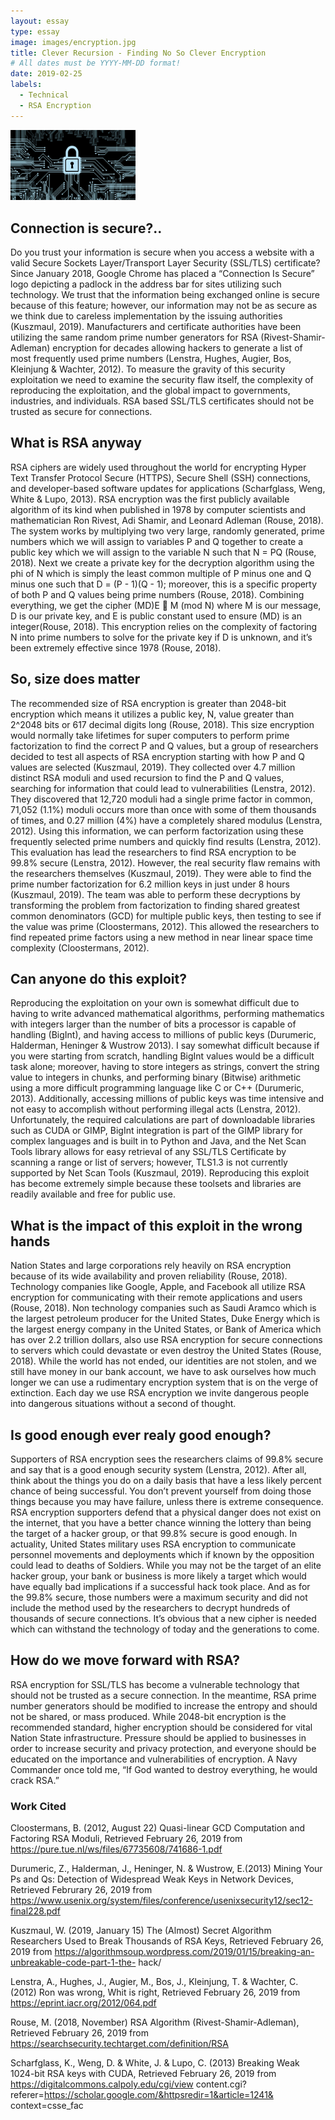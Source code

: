 ```yaml
---
layout: essay
type: essay
image: images/encryption.jpg
title: Clever Recursion - Finding No So Clever Encryption
# All dates must be YYYY-MM-DD format!
date: 2019-02-25
labels:
  - Technical
  - RSA Encryption
---
```


<img class="ui large left floated image" src="../images/encryption.jpg" alt="" width="200" />

## Connection is secure?..

Do you trust your information is secure when you access a website with a valid Secure Sockets Layer/Transport Layer Security (SSL/TLS) certificate?  Since January 2018, Google Chrome has placed a “Connection Is Secure” logo depicting a padlock in the address bar for sites utilizing such technology.  We trust that the information being exchanged online is secure because of this feature; however, our information may not be as secure as we think due to careless implementation by the issuing authorities (Kuszmaul, 2019).  Manufacturers and certificate authorities have been utilizing the same random prime number generators for RSA (Rivest-Shamir-Adleman) encryption for decades allowing hackers to generate a list of most frequently used prime numbers (Lenstra, Hughes, Augier, Bos, Kleinjung & Wachter, 2012).  To measure the gravity of this security exploitation we need to examine the security flaw itself, the complexity of reproducing the exploitation, and the global impact to governments, industries, and individuals.  RSA based SSL/TLS certificates should not be trusted as secure for connections.

## What is RSA anyway

RSA ciphers are widely used throughout the world for encrypting Hyper Text Transfer Protocol Secure (HTTPS), Secure Shell (SSH) connections, and developer-based software updates for applications (Scharfglass, Weng, White & Lupo, 2013).  RSA encryption was the first publicly available algorithm of its kind when published in 1978 by computer scientists and mathematician Ron Rivest, Adi Shamir, and Leonard Adleman (Rouse, 2018).  The system works by multiplying two very large, randomly generated, prime numbers which we will assign to variables P and Q together to create a public key which we will assign to the variable N such that N = PQ (Rouse, 2018).  Next we create a private key for the decryption algorithm using the phi of N which is simply the least common multiple of P minus one and Q minus one such that D = (P - 1)(Q - 1); moreover, this is a specific property of both P and Q values being prime numbers (Rouse, 2018).  Combining everything, we get the cipher (MD)E  M (mod N) where M is our message, D is our private key, and E is public constant used to ensure (MD) is an integer(Rouse, 2018).  This encryption relies on the complexity of factoring N into prime numbers to solve for the private key if D is unknown, and it’s been extremely effective since 1978 (Rouse, 2018).

## So, size does matter

The recommended size of RSA encryption is greater than 2048-bit encryption which means it utilizes a public key, N, value greater than 2^2048 bits or 617 decimal digits long (Rouse, 2018).  This size encryption would normally take lifetimes for super computers to perform prime factorization to find the correct P and Q values, but a group of researchers decided to test all aspects of RSA encryption starting with how P and Q values are selected (Kuszmaul, 2019).  They collected over 4.7 million distinct RSA moduli and used recursion to find the P and Q values, searching for information that could lead to vulnerabilities (Lenstra, 2012).  They discovered that 12,720 moduli had a single prime factor in common, 71,052 (1.1%) moduli occurs more than once with some of them thousands of times, and 0.27 million (4%) have a completely shared modulus (Lenstra, 2012).  Using this information, we can perform factorization using these frequently selected prime numbers and quickly find results (Lenstra, 2012).  This evaluation has lead the researchers to find RSA encryption to be 99.8% secure (Lenstra, 2012).  However, the real security flaw remains with the researchers themselves (Kuszmaul, 2019).  They were able to find the prime number factorization for 6.2 million keys in just under 8 hours (Kuszmaul, 2019).  The team was able to perform these decryptions by transforming the problem from factorization to finding shared greatest common denominators (GCD) for multiple public keys, then testing to see if the value was prime (Cloostermans, 2012).  This allowed the researchers to find repeated prime factors using a new method in near linear space time complexity (Cloostermans, 2012).

## Can anyone do this exploit?

Reproducing the exploitation on your own is somewhat difficult due to having to write advanced mathematical algorithms, performing mathematics with integers larger than the number of bits a processor is capable of handling (BigInt), and having access to millions of public keys (Durumeric, Halderman, Heninger & Wustrow 2013).  I say somewhat difficult because if you were starting from scratch, handling BigInt values would be a difficult task alone; moreover, having to store integers as strings, convert the string value to integers in chunks, and performing binary (Bitwise) arithmetic using a more difficult programming language like C or C++ (Durumeric, 2013).  Additionally, accessing millions of public keys was time intensive and not easy to accomplish without performing illegal acts (Lenstra, 2012).  Unfortunately, the required calculations are part of downloadable libraries such as CUDA or GIMP, BigInt integration is part of the GIMP library for complex languages and is built in to Python and Java, and the Net Scan Tools library allows for easy retrieval of any SSL/TLS Certificate by scanning a range or list of servers; however, TLS1.3 is not currently supported by Net Scan Tools (Kuszmaul, 2019). Reproducing this exploit has become extremely simple because these toolsets and libraries are readily available and free for public use.

## What is the impact of this exploit in the wrong hands

Nation States and large corporations rely heavily on RSA encryption because of its wide availability and proven reliability (Rouse, 2018).  Technology companies like Google, Apple, and Facebook all utilize RSA encryption for communicating with their remote applications and users (Rouse, 2018).  Non technology companies such as Saudi Aramco which is the largest petroleum producer for the United States, Duke Energy which is the largest energy company in the United States, or Bank of America which has over 2.2 trillion dollars, also use RSA encryption for secure connections to servers which could devastate or even destroy the United States (Rouse, 2018).  While the world has not ended, our identities are not stolen, and we still have money in our bank account, we have to ask ourselves how much longer we can use a rudimentary encryption system that is on the verge of extinction.  Each day we use RSA encryption we invite dangerous people into dangerous situations without a second of thought.

## Is good enough ever realy good enough?

Supporters of RSA encryption sees the researchers claims of 99.8% secure and say that is a good enough security system (Lenstra, 2012).  After all, think about the things you do on a daily basis that have a less likely percent chance of being successful.  You don’t prevent yourself from doing those things because you may have failure, unless there is extreme consequence.  RSA encryption supporters defend that a physical danger does not exist on the internet, that you have a better chance winning the lottery than being the target of a hacker group, or that 99.8% secure is good enough.  In actuality, United States military uses RSA encryption to communicate personnel movements and deployments which if known by the opposition could lead to deaths of Soldiers.  While you may not be the target of an elite hacker group, your bank or business is more likely a target which would have equally bad implications if a successful hack took place.  And as for the 99.8% secure, those numbers were a maximum security and did not include the method used by the researchers to decrypt hundreds of thousands of secure connections.  It’s obvious that a new cipher is needed which can withstand the technology of today and the generations to come.

## How do we move forward with RSA?

RSA encryption for SSL/TLS has become a vulnerable technology that should not be trusted as a secure connection.  In the meantime, RSA prime number generators should be modified to increase the entropy and should not be shared, or mass produced.  While 2048-bit encryption is the recommended standard, higher encryption should be considered for vital Nation State infrastructure.  Pressure should be applied to businesses in order to increase security and privacy protection, and everyone should be educated on the importance and vulnerabilities of encryption. A Navy Commander once told me, “If God wanted to destroy everything, he would crack RSA.”

### Work Cited

Cloostermans, B. (2012, August 22) Quasi-linear GCD Computation and Factoring RSA 
     Moduli, Retrieved February 26, 2019 from https://pure.tue.nl/ws/files/67735608/741686-1.pdf
     
Durumeric, Z., Halderman, J., Heninger, N. & Wustrow, E.(2013) Mining Your Ps and Qs: 
     Detection of Widespread Weak Keys in Network Devices, Retrieved Februrary 26, 2019 from 
     https://www.usenix.org/system/files/conference/usenixsecurity12/sec12-final228.pdf

Kuszmaul, W. (2019, January 15) The (Almost) Secret Algorithm Researchers Used to Break
     Thousands of RSA Keys, Retrieved February 26, 2019 from 
     https://algorithmsoup.wordpress.com/2019/01/15/breaking-an-unbreakable-code-part-1-the-
     hack/
     
Lenstra, A., Hughes, J., Augier, M., Bos, J., Kleinjung, T. & Wachter, C. (2012) Ron was 
     wrong, Whit is right, Retrieved February 26, 2019 from https://eprint.iacr.org/2012/064.pdf

Rouse, M. (2018, November) RSA Algorithm (Rivest-Shamir-Adleman), Retrieved February 26, 
     2019 from https://searchsecurity.techtarget.com/definition/RSA     

Scharfglass, K., Weng, D. & White, J. & Lupo, C. (2013) Breaking Weak 1024-bit RSA keys 
     with CUDA, Retrieved February 26, 2019 from https://digitalcommons.calpoly.edu/cgi/view
     content.cgi?referer=https://scholar.google.com/&httpsredir=1&article=1241&
     context=csse_fac
